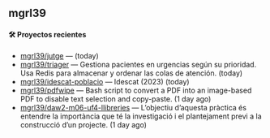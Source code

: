 ## mgrl39 












#### 🛠 Proyectos recientes

- [mgrl39/jutge](https://github.com/mgrl39/jutge) —  (today)
- [mgrl39/triager](https://github.com/mgrl39/triager) — Gestiona pacientes en urgencias según su prioridad. Usa Redis para almacenar y ordenar las colas de atención. (today)
- [mgrl39/idescat-poblacio](https://github.com/mgrl39/idescat-poblacio) — Idescat (2023) (today)
- [mgrl39/pdfwipe](https://github.com/mgrl39/pdfwipe) — Bash script to convert a PDF into an image-based PDF to disable text selection and copy-paste. (1 day ago)
- [mgrl39/daw2-m06-uf4-llibreries](https://github.com/mgrl39/daw2-m06-uf4-llibreries) — L’objectiu d’aquesta pràctica és entendre la importància que té la investigació i el plantejament previ a la construcció d’un projecte.  (1 day ago)




